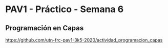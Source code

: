 # PAV1 - Práctico - Semana 6

## Programación en Capas

https://github.com/utn-frc-pav1-3k5-2020/actividad_programacion_capas


